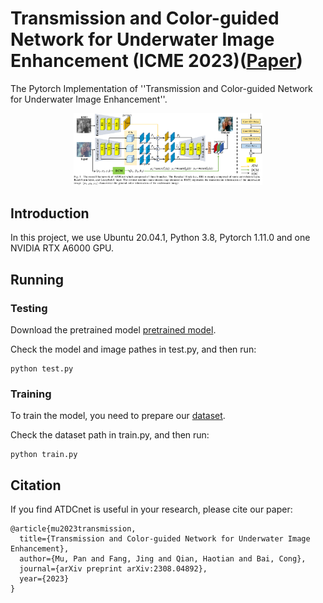 # Transmission and Color-guided Network for Underwater Image Enhancement (ICME 2023)([Paper](https://arxiv.org/pdf/2308.04892.pdf))
The Pytorch Implementation of ''Transmission and Color-guided Network for Underwater Image Enhancement''. 

<div align=center><img src="img/ATDCnet.png" height = "60%" width = "60%"/></div>

## Introduction
In this project, we use Ubuntu 20.04.1, Python 3.8, Pytorch 1.11.0 and one NVIDIA RTX A6000 GPU. 

## Running

### Testing

Download the pretrained model [pretrained model](https://drive.google.com/file/d/1KQYYWpcTwE6lTzJlu4NeImIwAHWWmb-N/view?usp=drive_link).

Check the model and image pathes in test.py, and then run:

```
python test.py
```
### Training

To train the model, you need to prepare our [dataset](https://drive.google.com/file/d/1YXdyNT9ac6CCpQTNKP7SnKtlRyugauvh/view?usp=sharing).

Check the dataset path in train.py, and then run:
```
python train.py
```

## Citation

If you find ATDCnet is useful in your research, please cite our paper:

```
@article{mu2023transmission,
  title={Transmission and Color-guided Network for Underwater Image Enhancement},
  author={Mu, Pan and Fang, Jing and Qian, Haotian and Bai, Cong},
  journal={arXiv preprint arXiv:2308.04892},
  year={2023}
}
```

